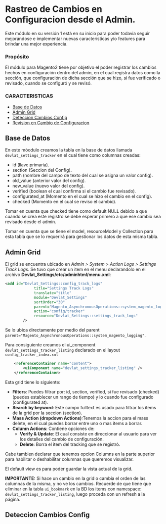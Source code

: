 # Rastreo de Cambios en Configuracion desde el Admin.

Este módulo en su versión 1 está en su inicio para poder todavia seguir mejorándose 
e implementar nuevas características y/o features para brindar una mejor experiencia.

### Propósito
El módulo para Magento2 tiene por objetivo el poder registrar los cambios hechos en configuración 
dentro del admin, en el cual registra datos como la sección, que configuración de dicha sección que
se hizo, si fue verificado o revisado, cuando se configuró y se revisó.

### CARACTERISTICAS
 * [Base de Datos](#base-de-datos)
 * [Admin Grid](#admin-grid)
 * [Deteccion Cambios Config](#deteccion-cambios-config)
 * [Revision en Cambio de Configuracion](revision-en-cambio-de-configuracion)

## Base de Datos
En este móodulo creamos la tabla en la base de datos llamada `devlat_settings_tracker` en el cual tiene 
como columnas creadas:
 * id (llave primaria).
 * section (Seccion del Config).
 * path (nombre del campo de texto del cual se asigna un valor config).
 * old_value (anterior valor del config).
 * new_value (nuevo valor del config).
 * verified (boolean el cual confirma si el cambio fue revisado).
 * configurated_at (Momento en el cual se hizo el cambio en el config).
 * checked (Momento en el cual se reviso el cambio).

Tomar en cuenta que checked tiene como default NULL debido a que cuando se crea 
este registro se debe esperar primero a que ese cambio sea revisado desde el admin.

Tomar en cuenta que se tiene el model, resourceModel y Collection para esta tabla que 
se lo requerirá para gestionar los datos de esta misma tabla.

## Admin Grid
El grid se encuentra ubicado en *Admin > System > Action Logs > Settings Track Logs*.
Se tuvo que crear un item en el menu declarandolo en el archivo **Devlat_Settings/etc/adminhtml/menu.xml**:
```xml
<add id="Devlat_Settings::config_track_logs"
             title="Settings Track Logs"
             translate="title"
             module="Devlat_Settings"
             sortOrder="30"
             parent="Magento_AsynchronousOperations::system_magento_logging"
             action="config/tracker"
             resource="Devlat_Settings::settings_track_logs"
        />
```
Se lo ubica directamente por medio del parent `parent="Magento_AsynchronousOperations::system_magento_logging"`.

Para consiguiente creamos el ui_component `devlat_settings_tracker_listing` declarado en 
el layout `config_tracker_index.xml`

```xml
    <referenceContainer name="content">
        <uiComponent name="devlat_settings_tracker_listing" />
    </referenceContainer>
```

Esta grid tiene lo siguiente:
 * **Filters**: Puedes filtrar por: id, section, verified, si fue revisado (checked) 
(puedes establecer un rango de tiempo) y lo cuando fue configurado (configurated at).
 * **Search by keyword**: Este campo fulltext es usado para filtrar los items de la grid por la seccion (section).
 * **Mass Action (dropdown Actions)**:Tenemos la accion para el mass delete, en el cual puedes borrar 
entre uno o mas items a borrar.
 * **Column Actions**: Contiene opciones de:
   * **Verify & Update**: El cual consiste en direccionar al usuario para ver los detalles del cambio de configuración.
   * **Delete**: Borra el item del tracking que se registró.

Cabe tambien declarar que tenemos opcion Columns en la parte superior para habilitar o deshabilitar columnas que
queremos visualizar.

El default view es para poder guardar la vista actual de la grid.

**IMPORTANTE:** Si hace un cambio en la grid o cambia el orden de las columnas de la misma, y no ve los cambios. Recuerde 
de que tiene que eliminar en la tabla `ui_bookmark` en la BD los items con namespace: `devlat_settings_tracker_listing`, 
luego proceda con un refresh a la página.

## Deteccion Cambios Config


